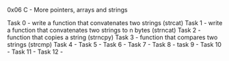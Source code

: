 0x06 C - More pointers, arrays and strings

Task 0 - write a function that convatenates two strings (strcat)
Task 1 - write a function that convatenates two strings to n bytes (strncat)
Task 2 - function that copies a string (strncpy)
Task 3 - function that compares two strings (strcmp)
Task 4 -
Task 5 -
Task 6 -
Task 7 -
Task 8 -
task 9 -
Task 10 -
Task 11 -
Task 12 -
